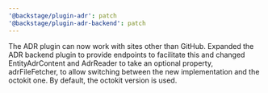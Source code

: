 ```yaml
---
'@backstage/plugin-adr': patch
'@backstage/plugin-adr-backend': patch
---
```


The ADR plugin can now work with sites other than GitHub. Expanded the ADR backend plugin to provide endpoints to facilitate this and changed EntityAdrContent and AdrReader to take an optional property, adrFileFetcher, to allow switching between the new implementation and the octokit one. By default, the octokit version is used.
